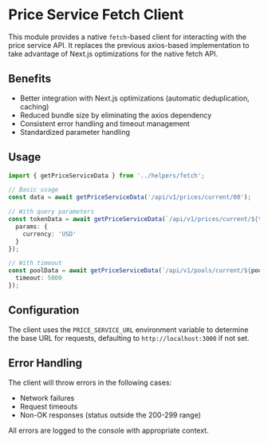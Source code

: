 # Price Service Fetch Client

This module provides a native `fetch`-based client for interacting with the price service API. It replaces the previous axios-based implementation to take advantage of Next.js optimizations for the native fetch API.

## Benefits

- Better integration with Next.js optimizations (automatic deduplication, caching)
- Reduced bundle size by eliminating the axios dependency
- Consistent error handling and timeout management
- Standardized parameter handling

## Usage

```typescript
import { getPriceServiceData } from '../helpers/fetch';

// Basic usage
const data = await getPriceServiceData('/api/v1/prices/current/00');

// With query parameters
const tokenData = await getPriceServiceData(`/api/v1/prices/current/${tokenId}`, {
  params: {
    currency: 'USD'
  }
});

// With timeout
const poolData = await getPriceServiceData(`/api/v1/pools/current/${poolId}`, {
  timeout: 5000
});
```

## Configuration

The client uses the `PRICE_SERVICE_URL` environment variable to determine the base URL for requests, defaulting to `http://localhost:3000` if not set.

## Error Handling

The client will throw errors in the following cases:
- Network failures
- Request timeouts
- Non-OK responses (status outside the 200-299 range)

All errors are logged to the console with appropriate context.
